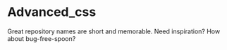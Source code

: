 # Advanced_css
Great repository names are short and memorable. Need inspiration? How about bug-free-spoon?
